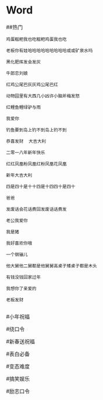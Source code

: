 # Word

##热门
```
鸡蛋糍粑我也吃糍粑鸡蛋我也吃

老板你有娃哈哈哈哈哈哈哈哈哈或或矿泉水吗

黑化肥挥发会发灰

牛郎恋刘娘

红鸡公尾巴灰灰鸡公尾巴红

动物园里有大西几小凶许小脑斧梅发怒

红鲤鱼鲤绿驴与雨

我爱你

钓鱼要到岛上钓不到岛上钓不到

恭喜发财  大吉大利

二零一八年新年快乐

红红凤凰粉凤凰红粉凤凰花凤凰

新年大吉大利

四是四十是十十四是十四四十是四十

爸爸

发废话会花话费回发废话话费发

老公我爱你

我是猪

我好喜欢你哦

一个钢镚儿

他大舅他二舅都是他舅舅高桌子矮桌子都是木头

有钱没钱回家过年

我想你了亲爱的

老板发财


```

#小年祝福

#绕口令

#新春送祝福

#表白必备

#变态难度

#搞笑娱乐

#励志口令
